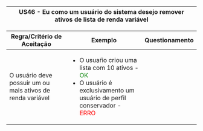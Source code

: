 <table>
    <thead>
        <tr>
            <th colspan="2" rowspan="2"> US46 - Eu como um usuário do sistema desejo remover ativos de lista de renda variável </th>
        </tr>        
    </thead>
</table>

<table>
    <thead>
        <tr>
            <th>Regra/Critério de Aceitação</th>
            <th>Exemplo</th>
            <th>Questionamento</th>
        </tr>        
    </thead>
    <tbody>
        <tr>
            <td>O usuário deve possuir um ou mais ativos de renda variável</td>
            <td>
                <ul>
                    <li> O usuaŕio criou uma lista com 10 ativos - <span style="color:green">OK</span></li>
                    <li>O usuário é exclusivamento um usuário de perfil conservador - <span style="color:red">ERRO</span></li>
                </ul>
            </td>
            <td>
                <ul>
                    <p align="center"></p>
                </ul>
            </td>
        </tr>
    </tbody>
</table>